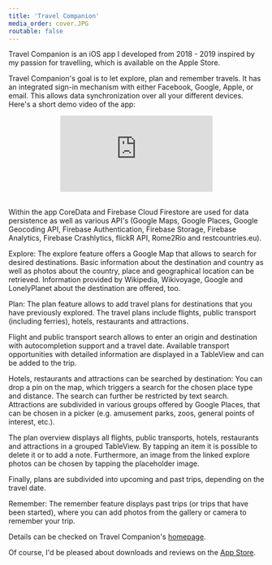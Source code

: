 ```yaml
---
title: 'Travel Companion'
media_order: cover.JPG
routable: false
---
```


Travel Companion is an iOS app I developed from 2018 - 2019 inspired by my passion for travelling, which is available on the Apple Store.

Travel Companion's goal is to let explore, plan and remember travels. It has an integrated sign-in mechanism with either Facebook, Google, Apple, or email. This allows data synchronization over all your different devices. Here's a short demo video of the app:

<iframe style="display:block; margin: 0 auto;" src="https://www.youtube.com/embed/IEebsEjLKN8" frameborder="0" allowfullscreen></iframe>
<br>

Within the app CoreData and Firebase Cloud Firestore are used for data persistence as well as various API's (Google Maps, Google Places, Google Geocoding API, Firebase Authentication, Firebase Storage, Firebase Analytics, Firebase Crashlytics, flickR API, Rome2Rio and restcountries.eu).

Explore: The explore feature offers a Google Map that allows to search for desired destinations. Basic information about the destination and country as well as photos about the country, place and geographical location can be retrieved. Information provided by Wikipedia, Wikivoyage, Google and LonelyPlanet about the destination are offered, too.

Plan: The plan feature allows to add travel plans for destinations that you have previously explored. The travel plans include flights, public transport (including ferries), hotels, restaurants and attractions.

Flight and public transport search allows to enter an origin and destination with autocompletion support and a travel date. Available transport opportunities with detailed information are displayed in a TableView and can be added to the trip.

Hotels, restaurants and attractions can be searched by destination: You can drop a pin on the map, which triggers a search for the chosen place type and distance. The search can further be restricted by text search. Attractions are subdivided in various groups offered by Google Places, that can be chosen in a picker (e.g. amusement parks, zoos, general points of interest, etc.).

The plan overview displays all flights, public transports, hotels, restaurants and attractions in a grouped TableView. By tapping an item it is possible to delete it or to add a note. Furthermore, an image from the linked explore photos can be chosen by tapping the placeholder image.

Finally, plans are subdivided into upcoming and past trips, depending on the travel date.

Remember: The remember feature displays past trips (or trips that have been started), where you can add photos from the gallery or camera to remember your trip.

Details can be checked on Travel Companion's [homepage](https://travel-companion.firebaseapp.com/).

Of course, I'd be pleased about downloads and reviews on the [App Store](https://apps.apple.com/us/app/the-travel-companion/id1441554384).
